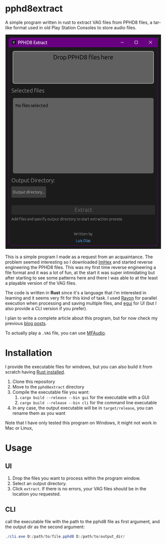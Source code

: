 # pphd8extract
A simple program written in rust to extract VAG files from PPHD8 files, a tar-like format used in old Play Station Consoles to store audio files.
<p align="center">
 <img src="https://github.com/LDiazN/pphd8extract/raw/main/img/pphd8extract.jpg" alt="Watch the gameplay video in YouTube" border="10" />
</p>

This is a simple program I made as a request from an acquaintance. The problem seemed interesting so I downloaded [ImHex](https://github.com/WerWolv/ImHex) and started reverse engineering the PPHD8 files. This was my first time reverse engineering a file format and it was a lot of fun, at the start it was super intimidating but after starting to see some patterns here and there I was able to at the least a playable version of the VAG files. 

The code is written in **Rust** since it's a language that i'm interested in learning and it seems very fit for this kind of task. I used [Rayon](https://crates.io/crates/rayon) for parallel execution when processing and saving multiple files, and [egui](https://github.com/emilk/egui) for UI (but I also provide a CLI version if you prefer). 

I plan to write a complete article about this program, but for now check my previous [blog posts](https://ldiazn.github.io/blog).

To actually play a `.VAG` file, you can use [MFAudio](https://www.zophar.net/utilities/ps2util/mfaudio-1-1.html).

# Installation

I provide the executable files for windows, but you can also build it from scratch having [Rust installed](https://www.rust-lang.org/tools/install).

1. Clone this repository
2. Move to the `pphd8extract` directory
3. Compile the executable file you want:
   1. `cargo build --release --bin gui` for the executable with a GUI
   2. `cargo build --release --bin cli` for the command line executable
4. In any case, the output executable will be in `target/release`, you can rename them as you want

Note that I have only tested this program on Windows, it might not work in Mac or Linux,

# Usage
## UI
1. Drop the files you want to process within the program window.
2. Select an output directory.
3. Click `extract`. If there is no errors, your VAG files should be in the location you requested.

## CLI
call the executable file with the path to the pphd8 file as first argument, and the output dir as the second argument:

```powershell
./cli.exe D:/path/to/file.pphd8 D:/path/to/output_dir/
```

